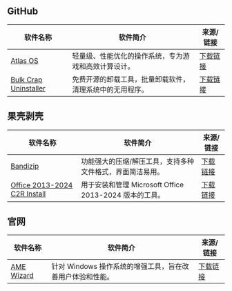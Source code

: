 ## GitHub

| 软件名称                         | 软件简介                                     | 来源/链接                                                        |
|----------------------------------|----------------------------------------------|-------------------------------------------------------------------|
| [Atlas OS](https://atlasos.io/)  | 轻量级、性能优化的操作系统，专为游戏和高效计算设计。 | [下载链接](https://github.com/Atlas-OS/Atlas/releases/download/0.4.1/AtlasPlaybook_v0.4.1.zip) |
| [Bulk Crap Uninstaller](https://github.com/Klocman/Bulk-Crap-Uninstaller) | 免费开源的卸载工具，批量卸载软件，清理系统中的无用程序。 | [下载链接](https://github.com/Klocman/Bulk-Crap-Uninstaller/releases/download/v5.8.2/BCUninstaller_5.8.2_setup.exe) |

## 果壳剥壳

| 软件名称                         | 软件简介                                     | 来源/链接                                                        |
|----------------------------------|----------------------------------------------|-------------------------------------------------------------------|
| [Bandizip](https://bandizip.com/) | 功能强大的压缩/解压工具，支持多种文件格式，界面简洁易用。 | [下载链接](https://cdn-cncc2-cd.mycsdn.cn:4388/d.php?p=kydvUngiKt8s6b=PEdMBlzbOagdsYqP1-gf72nRbezfyht6uAtgL82ZsCjAv1lsJLrs17kQkhru9khtvBguPN19a0qtfksAGOwqobfuDUXdBmwK54du4UyepbVuXkggSHwMh8msPirg7koJwDetTtla9Cw9-fgOkBu81rj9rznRv3ucaws8vTneTblYQmgdbTdtBpybSadgAWmMAFfui7lfvAzP2V3q-6uw=xkpEdbdbBepMV) |
| [Office 2013-2024 C2R Install](https://www.microsoft.com) | 用于安装和管理 Microsoft Office 2013-2024 版本的工具。 | [下载链接](https://cdn-cncc2-cd.mycsdn.cn:4388/d.php?p=GDCjGJR1x-PhJSfwnPzk2d9dQ-Q75SzakCFeUZeOyGFZXPdjf6SdhIvjlaxOZE-tbTPHzWDEAU=NLCRTiUPCyGk5aSOyLAy1pRwoyFwdR9CPJXfu48MUhOugqOjU8Uc92BBHxayGB3C20WOKf-lgxHdwX6TNL=OjQVQF0EOFvSBAjXTsgR=NzCSOdMSqV9zNeO-ywI0JEZvwKGQNw8BzoavOpEeh2SwIzPjkyc9dQ7Qr3YhS17VOfW-OxGFNXPdjf7R5gIP3ATOyNDMxhQOLuLN6o) |

## 官网

| 软件名称                         | 软件简介                                     | 来源/链接                                                        |
|----------------------------------|----------------------------------------------|-------------------------------------------------------------------|
| [AME Wizard](https://ameliorated.io/) | 针对 Windows 操作系统的增强工具，旨在改善用户体验和性能。 | [下载链接](https://download.ameliorated.io/AME%20Wizard%20Beta.zip) |

